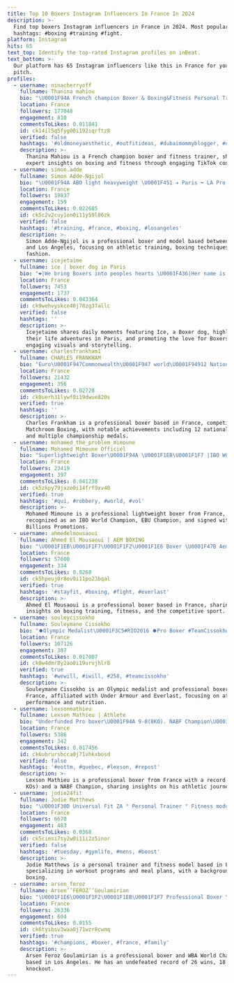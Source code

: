 ```yaml
---
title: Top 10 Boxers Instagram Influencers In France In 2024
description: >-
  Find top boxers Instagram influencers in France in 2024. Most popular
  hashtags: #boxing #training #fight.
platform: Instagram
hits: 65
text_top: Identify the top-rated Instagram profiles on inBeat.
text_bottom: >-
  Our platform has 65 Instagram influencers like this in France for you to
  pitch.
profiles:
  - username: ninacherryoff
    fullname: Thanina mahiou
    bio: "\U0001F94A French champion Boxer & Boxing&Fitness Personal Trainer \U0001F3A5 TikTok 1,5 Mil Founder & Owner @theadofficiel CEO @efoildubai & @wakesurfdubai"
    location: France
    followers: 177048
    engagement: 810
    commentsToLikes: 0.011841
    id: ck14il5q5fyg00i192iqrftz8
    verified: false
    hashtags: '#oldmoneyaesthetic, #outfitideas, #dubaimommyblogger, #ootd'
    description: >-
      Thanina Mahiou is a French champion boxer and fitness trainer, sharing
      expert insights on boxing and fitness through engaging TikTok content.
  - username: simon.adde
    fullname: Simon Adde-Ngijol
    bio: "\U0001F94A ABO light heavyweight \U0001F451 ✈️ Paris ➡️ LA Pro boxer Model with @williamsagency @lamodelsmen Sponsors : @spvie.assurances"
    location: France
    followers: 19837
    engagement: 159
    commentsToLikes: 0.022685
    id: ck5c2v2cuy1on0i11y59l86zk
    verified: false
    hashtags: '#training, #france, #boxing, #losangeles'
    description: >-
      Simon Adde-Ngijol is a professional boxer and model based between Paris
      and Los Angeles, focusing on athletic training, boxing techniques, and
      fashion.
  - username: icejetaime
    fullname: ice | boxer dog in Paris
    bio: "❤️|We bring Boxers into peoples hearts \U0001F436|Her name is ice, my name is @icemecri \U0001F382|December 2, 2019 ✨|Paris, France"
    location: France
    followers: 7453
    engagement: 1737
    commentsToLikes: 0.043364
    id: ck9wehvyskce40j78zg37allc
    verified: false
    hashtags: ''
    description: >-
      Icejetaime shares daily moments featuring Ice, a Boxer dog, highlighting
      their life adventures in Paris, and promoting the love for Boxers through
      engaging visuals and storytelling.
  - username: charlesfrankham1
    fullname: CHARLES_FRANKHAM
    bio: "Euro\U0001F947Commonwealth\U0001F947 world\U0001F94912 National titles professional boxer with @matchroomboxing 2 and 0 with 1 ko sign with @eddiehearn"
    location: France
    followers: 21432
    engagement: 356
    commentsToLikes: 0.02728
    id: ck0uerh31lywf0i19dwue820s
    verified: true
    hashtags: ''
    description: >-
      Charles Frankham is a professional boxer based in France, competing under
      Matchroom Boxing, with notable achievements including 12 national titles
      and multiple championship medals.
  - username: mohamed_the_problem_mimoune
    fullname: Mohamed Mimoune Officiel
    bio: "Superlightweight Boxer\U0001F94A \U0001F1EB\U0001F1F7 |IBO WORLD CHAMPIONS/Champion EBU & UE \U0001F1EA\U0001F1FA|french @footkornertoulouse @footkorner signed with @aboutbillionspromotions"
    location: France
    followers: 23419
    engagement: 397
    commentsToLikes: 0.041238
    id: ck5zkpy79jxze0i14frf9xv40
    verified: true
    hashtags: '#qui, #robbery, #world, #vol'
    description: >-
      Mohamed Mimoune is a professional lightweight boxer from France,
      recognized as an IBO World Champion, EBU Champion, and signed with About
      Billions Promotions.
  - username: ahmedelmousaoui
    fullname: Ahmed El Mousaoui | AEM BOXING
    bio: "\U0001F1EB\U0001F1F7\U0001F1F2\U0001F1E6 Boxer \U0001F47B Aembox"
    location: France
    followers: 57600
    engagement: 334
    commentsToLikes: 0.0268
    id: ck5hpeuj0r8ov0i11po23bqal
    verified: true
    hashtags: '#stayfit, #boxing, #fight, #everlast'
    description: >-
      Ahmed El Mousaoui is a professional boxer based in France, sharing
      insights on boxing training, fitness, and the competitive sport.
  - username: souleycissokho
    fullname: Souleymane Cissokho
    bio: "⏺️Olympic Medalist\U0001F3C5#RIO2016 ⏺️Pro Boxer #TeamCissokho \U0001F1F8\U0001F1F3 \U0001F1EB\U0001F1F7 \U0001F1FA\U0001F1F8 @underarmour Athlete #Iwill @everlast \U0001F94A @nutriting \U0001F48A"
    location: France
    followers: 107126
    engagement: 387
    commentsToLikes: 0.017007
    id: ck0w4dmr8y2ao0i19urvjhlr8
    verified: true
    hashtags: '#wewill, #iwill, #258, #teamcissokho'
    description: >-
      Souleymane Cissokho is an Olympic medalist and professional boxer based in
      France, affiliated with Under Armour and Everlast, focusing on athletic
      performance and nutrition.
  - username: lexsonmathieu
    fullname: Lexson Mathieu | Athlete
    bio: "Underfunded Pro boxer\U0001F94A 9-0(8KO). NABF Champion\U0001F947\U0001F3C6 Dites-moi pas que le ciel est la limite quand il a des traces de pas sur la lune \U0001F312"
    location: France
    followers: 5386
    engagement: 342
    commentsToLikes: 0.017456
    id: ck6ubrursbcca0j71vhkxbosd
    verified: false
    hashtags: '#eottm, #quebec, #lexson, #repost'
    description: >-
      Lexson Mathieu is a professional boxer from France with a record of 9-0 (8
      KOs) and a NABF Champion, sharing insights on his athletic journey.
  - username: jodie24fit
    fullname: Jodie Matthews
    bio: "\U0001F30D Universal Fit ZA ° Personal Trainer ° Fitness model ° Former boxer\U0001F94A °Workout programs\U0001F4E9 °Eating plans\U0001F4E9 °Universalfitsa@gmail.com\U0001F4E7 \U0001F3A5YouTube:UniversalF"
    location: France
    followers: 6670
    engagement: 483
    commentsToLikes: 0.0368
    id: ck5cimsi7sy2w0i11i2z5inor
    verified: false
    hashtags: '#tuesday, #gymlife, #mens, #boost'
    description: >-
      Jodie Matthews is a personal trainer and fitness model based in France,
      specializing in workout programs and meal plans, with a background in
      boxing.
  - username: arsen_feroz
    fullname: Arsen’’FEROZ’’Goulamirian
    bio: "\U0001F1E6\U0001F1F2\U0001F1EB\U0001F1F7 Professional Boxer \U0001F3C6 WBA World Champion \U0001F94A Record 26-0, 18 KO’s \U0001F4E9 Promoter @univentboxing \U0001F449\U0001F3FB Team @thesummitgym \U0001F4CD Los Angeles, CA #feroz"
    location: France
    followers: 26336
    engagement: 604
    commentsToLikes: 0.0155
    id: ck6tyibsv3waa0j71wzr8cwnq
    verified: true
    hashtags: '#champions, #boxer, #france, #family'
    description: >-
      Arsen Feroz Goulamirian is a professional boxer and WBA World Champion
      based in Los Angeles. He has an undefeated record of 26 wins, 18 by
      knockout.
---
```


